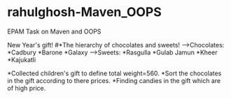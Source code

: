# rahulghosh-Maven_OOPS
EPAM Task on Maven and OOPS

New Year's gift!
#*The hierarchy of chocolates and sweets!
-->Chocolates:
    *Cadbury
    *Barone
    *Galaxy
-->Sweets:
  *Rasgulla
  *Gulab Jamun
  *Kheer
  *Kajukatli

*Collected children's gift to define total weight=560.
*Sort the chocolates in the gift according to there prices.
*Finding candies in the gift which are of high price.
 
